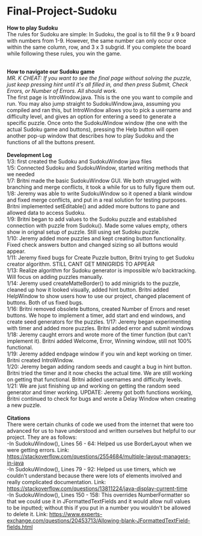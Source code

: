 # Final-Project-Sudoku
<b>How to play Sudoku</b> </br>
The rules for Sudoku are simple: In Sudoku, the goal is to fill the 9 x 9 board with numbers from 1-9. However, the same number can only occur once within the same column, row, and 3 x 3 subgrid. If you complete the board while following these rules, you win the game. </br> </br>

<b>How to navigate our Sudoku game</b> </br>
<i> MR. K CHEAT: If you want to see the final page without solving the puzzle, just keep pressing hint until it's all filled in, and then press Submit, Check Errors, or Number of Errors. All should work. </i> </br>
The first page is IntroWindow.java. This is the one you want to compile and run. You may also jump straight to SudokuWindow.java, assuming you compiled and ran this, but IntroWindow allows you to pick a username and difficulty level, and gives an option for entering a seed to generate a specific puzzle.
Once onto the SudokuWindow window (the one with the actual Sudoku game and buttons), pressing the Help button will open another pop-up window that describes how to play Sudoku and the functions of all the buttons present.</br> </br>
<b> Development Log </b> </br>
1/3: first created the Sudoku and SudokuWindow java files</br>
1/5: Connected Sudoku and SudokuWindow, started writing methods that we needed</br>
1/7: Britni made the basic SudokuWindow GUI. We both struggled with branching and merge conflicts, it took a while for us to fully figure them out.</br>
1/8: Jeremy was able to write SudokuWindow so it opened a blank window and fixed merge conflicts, and put in a real solution for testing purposes. Britni implemented setEditable() and added more buttons to pane and allowed data to access Sudoku. </br>
1/9: Britni began to add values to the Sudoku puzzle and established connection with puzzle from Sudoku(). Made some values empty, others show in orignal setup of puzzle. Still using set Sudoku puzzle. </br>
1/10: Jeremy added more puzzles and kept creating button functionality. Fixed check answers button and changed sizing so all buttons would appear.</br>
1/11: Jeremy fixed bugs for Create Puzzle button, Britni trying to get Sudoku creator algorithm. STILL CANT GET MINIGRIDS TO APPEAR </br>
1/13: Realize algorithm for Sudoku generator is impossible w/o backtracking. Will focus on adding puzzles manually. </br>
1/14: Jeremy used createMatteBorder() to add minigrids to the puzzle, cleaned up how it looked visually, added hint button. Britni added HelpWindow to show users how to use our project, changed placement of buttons. Both of us fixed bugs. </br>
1/16: Britni removed obsolete buttons, created Number of Errors and reset buttons. We hope to implement a timer, add start and end windows, and create seed generators for the puzzles.
1/17: Jeremy began experimenting with timer and added more puzzles. Britni added error and submit windows </br>
1/18: Jeremy caught errors and wrote more of the timer function (but can't implement it). Britni added Welcome, Error, Winning window, still not 100% functional. </br>
1/19: Jeremy added endpage window if you win and kept working on timer. Britni created IntroWindow. </br>
1/20: Jeremy began adding random seeds and caught a bug in hint button. Britni tried the timer and it now checks the actual time. We are still working on getting that functional. Britni added usernames and difficulty levels. </br>
1/21: We are just finishing up and working on getting the random seed generator and timer working. UPDATE: Jeremy got both functions working, Britni continued to check for bugs and wrote a Delay Window when creating a new puzzle. </br>
</br>
<b> Citations</b><br/>
There were certain chunks of code we used from the internet that were too advanced for us to have understood and written ourselves but helpful to our project. They are as follows: <br/>
-In SudokuWindow(), Lines 56 - 64: Helped us use BorderLayout when we were getting errors. Link: https://stackoverflow.com/questions/2554684/multiple-layout-managers-in-java<br/>
-In SudokuWindow(), Lines 79 - 92: Helped us use timers, which we couldn't understand because there were lots of elements involved and really complicated documentation. Link: https://stackoverflow.com/questions/13811224/java-display-current-time<br/>
-In SudokuWindow(), Lines 150 - 158: This overrides NumberFormatter so that we could use it in JFormattedTextFields and it would allow null values to be inputted; without this if you put in a number you wouldn't be allowed to delete it. Link: https://www.experts-exchange.com/questions/20453713/Allowing-blank-JFormattedTextField-fields.html<br/>

